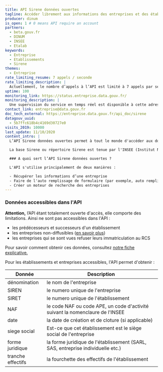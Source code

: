 ```yaml
---
title: API Sirene données ouvertes
tagline: Accéder librement aux informations des entreprises et des établissements de la base Sirene
producer: dinum
is_open: 1 # 0 means API require an account
partners:
  - beta.gouv.fr
  - DINUM
  - INSEE
  - Etalab
keywords:
  - Entreprise
  - Etablissements
  - Sirene
themes:
  - Entreprise
rate_limiting_resume: 7 appels / seconde
rate_limiting_description: |
  Actuellement, le nombre d’appels à l’API est limité à 7 appels par seconde
uptime: 100
monitoring_link: https://status.entreprise.data.gouv.fr/
monitoring_description: |
  Une supervision du service en temps réel est disponible à cette adresse.
contact_link: entreprise@data.gouv.fr
doc_tech_external: https://entreprise.data.gouv.fr/api_doc/sirene
datagouv_uuid:
  - 5b7ffc618b4c4169d30727e0
visits_2019: 10000
last_update: 11/10/2020
content_intro: |
  L’API Sirene données ouvertes permet à tout le monde d'accéder aux données de la base Sirene de l'INSEE, sans aucune limite d'accès.

  La base Sirene ou répertoire Sirene est tenue par l'INSEE (Institut National de la Statistique et des Études Économiques) et contient les informations des entreprises enregistrées en France, ainsi que toutes les associations disposant d’un code SIRET.

  ### A quoi sert l’API Sirene données ouvertes ?

  L'API s'utilise principalement de deux manières :

  - Récupérer les informations d’une entreprise
  - Faire de l'auto remplissage de formulaire (par exemple, auto remplissage de SIRET)
  - Créer un moteur de recherche des entreprises
---
```


### Données accessibles dans l'API

**Attention,** l’API étant totalement ouverte d'accès, elle comporte des limitations. Ainsi ne sont pas accessibles dans l'API :

- les prédécesseurs et successeurs d'un établissement
- les entreprises non-diffusibles ([en savoir plus](https://www.insee.fr/fr/information/4127417))
- les entreprises qui se sont vues refuser leurs immatriculation au RCS

Pour savoir comment obtenir ces données, consultez [notre fiche explicative.](/guides/quelle-api-sirene)

Pour les établissements et entreprises accessibles, l'API permet d'obtenir :

| Donnée            | Description                                                                     |
| ----------------- | ------------------------------------------------------------------------------- |
| dénomination      | le nom de l'entreprise                                                          |
| SIREN             | le numero unique de l'entreprise                                                |
| SIRET             | le numero unique de l'établissement                                             |
| NAF               | le code NAF ou code APE, un code d'activité suivant la nomenclaure de l'INSEE   |
| date              | la date de création et de cloture (si applicable)                               |
| siege social      | Est-ce que cet établissement est le siège social de l'entreprise                |
| forme juridique   | la forme juridique de l'établissement (SARL, SAS, entreprise individuelle etc.) |
| tranche effectifs | la fourchette des effectifs de l'établissement                                  |

